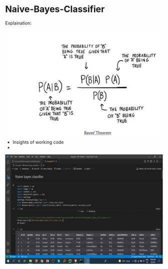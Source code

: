 # Naive-Bayes-Classifier

Explaination:

 <img align="left" alt="GIF" src="https://github.com/HotuRam/Naive-Bayes-Classifier/blob/main/images/Screenshot%20(365).png?raw=true" width="600" height="350" />
 

- Insights of working code
-
 <img align="left" alt="GIF" src="https://github.com/HotuRam/Naive-Bayes-Classifier/blob/main/images/Webp.net-gifmaker.gif?raw=true" width="600" height="350" />

